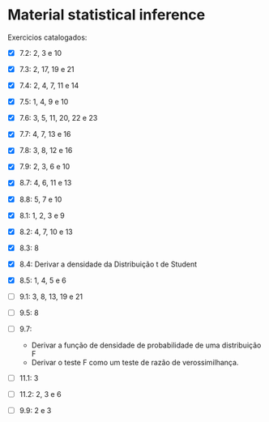# Material statistical inference

Exercicios catalogados:
- [x] 7.2: 2, 3 e 10
- [x] 7.3: 2, 17, 19 e 21
- [x] 7.4: 2, 4, 7, 11 e 14
- [x] 7.5: 1, 4, 9 e 10
- [x] 7.6: 3, 5, 11, 20, 22 e 23
- [x] 7.7: 4, 7, 13 e 16
- [x] 7.8: 3, 8, 12 e 16
- [x] 7.9: 2, 3, 6 e 10
- [x] 8.7: 4, 6, 11 e 13
- [x] 8.8: 5, 7 e 10
- [x] 8.1: 1, 2, 3 e 9
- [x] 8.2: 4, 7, 10 e 13
- [x] 8.3: 8
- [x] 8.4: Derivar a densidade da Distribuição t de Student
- [x] 8.5: 1, 4, 5 e 6
- [ ] 9.1: 3, 8, 13, 19 e 21
- [ ] 9.5: 8
- [ ] 9.7:
	- Derivar a função de densidade de probabilidade de uma distribuição F
	- Derivar o teste F como um teste de razão de verossimilhança.
- [ ] 11.1: 3
- [ ] 11.2: 2, 3 e 6
- [ ] 9.9: 2 e 3

